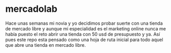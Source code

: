 # mercadolab
Hace unas semanas mi novia y yo decidimos probar suerte con una tienda de mercado libre y aunque mi especialidad es el marketing online nunca me había puesto el reto abrir una tienda con 50 usd de presupuesto y ya. Así pues este repo esta pensado como una hoja de ruta inicial para todo aquel que abre una tienda en mercado libre.
